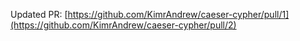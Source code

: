 Updated PR: [https://github.com/KimrAndrew/caeser-cypher/pull/1](https://github.com/KimrAndrew/caeser-cypher/pull/2)

